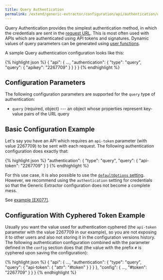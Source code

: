 ```yaml
---
title: Query Authentication
permalink: /extend/generic-extractor/configuration/api/authentication/query/
---
```


Query Authentication provides the simplest authentication method, in which
the credentials are sent in the [request URL](/extend/generic-extractor/tutorial/rest#url).
This is most often used with APIs which are authenticated using API tokens and
signatures. Dynamic values of query parameters can be generated using 
[user functions](/extend/generic-extractor/functions/). 

A sample Query authentication configuration looks like this:

{% highlight json %}
{
    "api": {
        ...,
        "authentication": {
            "type": "query",
            "query": {
                "apikey": "2267709"
            }
        }
    }
}
{% endhighlight %}

## Configuration Parameters
The following configuration parameters are supported for the `query` type of authentication:

- `query` (required, object) --- an object whose properties represent key-value pairs of the URL query

## Basic Configuration Example
Let's say you have an API which requires an `api-token` parameter (with value 2267709) to be sent with
each request. The following authentication configuration does exactly that:

{% highlight json %}
"authentication": {
    "type": "query",
    "query": {
        "api-token": "2267709"
    }
}
{% endhighlight %}

For this use case, it is also possible to use the [`defaultOptions` setting](/extend/generic-extractor/configuration/api/#default-parameters).
However, we recommend using the `authentication` setting for credentials so that the Generic Extractor
configuration does not become a complete mess.

See [example [EX077]](https://github.com/keboola/generic-extractor/tree/master/doc/examples/077-query-auth).

## Configuration With Cyphered Token Example
Usually you want the value used for authentication cyphered (the `api-token` parameter with the value 2267709 in our example), so you are not exposing it to other users and also not storing it in the configuration versions history. The following authentication configuration combined with the parameter defined in the `config` section does that (the value with the prefix `#` is cyphered upon saving the configuration):

{% highlight json %}
{
    "api": {
        ...,
        "authentication": {
            "type": "query",
            "query": {
                "api-token": {
                    "attr": "#token"
                }
            }
        }
    },
    "config": {
        ...,
        "#token": "2267709" 
        }
    }
}
{% endhighlight %}
